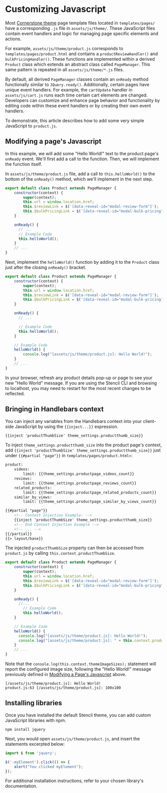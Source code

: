 # Customizing Javascript



Most [Cornerstone theme](https://github.com/bigcommerce/cornerstone) page template files located in `templates/pages/` have a corresponding `.js` file in `assets/js/theme/`. These JavaScript files contain event handlers and logic for managing page specific elements and actions.

For example, `assets/js/theme/product.js` corresponds to `templates/pages/product.html` and contains a `productReviewHandler()` and `bulkPricingHandler()`. These functions are implemented within a derived `Product` class which extends an abstract class called `PageManager`. This same pattern is repeated in all `assets/js/theme/*.js` files.


By default, all derived `PageManager` classes contain an `onReady` method functionally similar to `JQuery.ready()`. Additionally, certain pages have unique event handlers. For example, the `cartUpdate` handler in `assets/js/cart.js` runs each time certain cart elements are changed. Developers can customize and enhance page behavior and functionality by editing code within these event handlers or by creating their own event handlers.


To demonstrate, this article describes how to add some very simple JavaScript to `product.js`.

## Modifying a page's Javascript

In this example, we will add some "Hello World!" text to the product page's `onReady` event. We'll first add a call to the function. Then, we will implement the function itself.


In `assets/js/theme/product.js` file, add a call to `this.helloWorld()` to the bottom of the `onReady()` method, which we'll implement in the next step.


```js
export default class Product extends PageManager {
    constructor(context) {
        super(context);
        this.url = window.location.href;
        this.$reviewLink = $('[data-reveal-id="modal-review-form"]');
        this.$bulkPricingLink = $('[data-reveal-id="modal-bulk-pricing"]');
    }

    onReady() {
      // ...
      // Example Code
      this.helloWorld();
    }
    // ...
}
```

Next, implement the `helloWorld()` function by adding it to the `Product` class just after the closing `onReady()` bracket.

```javascript
export default class Product extends PageManager {
    constructor(context) {
        super(context);
        this.url = window.location.href;
        this.$reviewLink = $('[data-reveal-id="modal-review-form"]');
        this.$bulkPricingLink = $('[data-reveal-id="modal-bulk-pricing"]');
    }

    onReady() {
      // ...

      // Example Code
      this.helloWorld();
    }

    // Example Code
    helloWorld() {
        console.log("[assets/js/theme/product.js]: Hello World!");
    }
    // ...
}
```

In your browser, refresh any product details pop-up or page to see your new "Hello World" message. If you are using the Stencil CLI and browsing to localhost, you may need to restart for the most recent changes to be reflected.


## Bringing in Handlebars context


You can inject any variables from the Handlebars context into your client-side JavaScript by using the `{{inject...}}` expression.

```html
{{inject 'productThumbSize' theme_settings.productthumb_size}}
```

To inject `theme_settings.productthumb_size` into the product page's context, add `{{inject 'productThumbSize' theme_settings.productthumb_size}}` just under `{{#partial "page"}}` in `templates/pages/product.html<`:

```html
product:
    videos:
        limit: {{theme_settings.productpage_videos_count}}
    reviews:
        limit: {{theme_settings.productpage_reviews_count}}
    related_products:
        limit: {{theme_settings.productpage_related_products_count}}
    similar_by_views:
        limit: {{theme_settings.productpage_similar_by_views_count}}

{{#partial "page"}}
    <!-- Context Injection Example: -->
    {{inject 'productThumbSize' theme_settings.productthumb_size}}
    <!-- End Context Injection Example -->
    <!-- ... -->
{{/partial}}
{{> layout/base}}
```

The injected `productThumbSize` property can then be accessed from `product.js` by calling `this.context.productThumbSize`.

```js
export default class Product extends PageManager {
    constructor(context) {
        super(context);
        this.url = window.location.href;
        this.$reviewLink = $('[data-reveal-id="modal-review-form"]');
        this.$bulkPricingLink = $('[data-reveal-id="modal-bulk-pricing"]');
    }

    onReady() {
      //...
        // Example Code
        this.helloWorld();
    }

    // Example Code
    helloWorld() {
      console.log("[assets/js/theme/product.js]: Hello World!");
      console.log("[assets/js/theme/product.js]: " + this.context.productThumbSize);
    }
    // ...
}
```

Note that the `console.log(this.context.themeImageSizes);` statement will report the configured image size, following the "Hello World!" message previously defined in [Modifying a Page's Javascript](#modifying-a-pages-javascript) above.



```
[/assets/js/theme/product.js]: Hello World!
product.js:63 [/assets/js/theme/product.js]: 100x100
```

## Installing libraries

Once you have installed the default Stencil theme, you can add custom JavaScript libraries with npm.


```shell
npm install jquery
```

Next, you would open `assets/js/theme/product.js`, and insert the statements excerpted below:

```js
import $ from 'jquery';

$('.myElement').click(() => {
    alert("You clicked myElement");
});
```

For additional installation instructions, refer to your chosen library's documentation.
